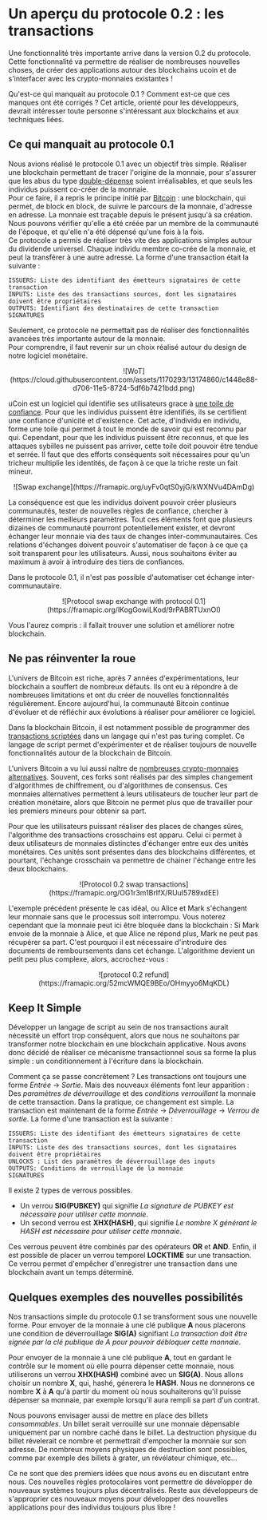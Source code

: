 # Un aperçu du protocole 0.2 : les transactions

Une fonctionnalité très importante arrive dans la version 0.2 du protocole. 
Cette fonctionnalité va permettre de réaliser de nombreuses nouvelles choses, de créer des applications 
autour des blockchains ucoin et de s'interfacer avec les crypto-monnaies existantes ! 

Qu'est-ce qui manquait au protocole 0.1 ? Comment est-ce que ces manques ont été corrigés ? Cet article, orienté 
pour les développeurs, devrait intéresser toute personne s'intéressant aux blockchains et aux techniques liées.

## Ce qui manquait au protocole 0.1

Nous avions réalisé le protocole 0.1 avec un objectif très simple. Réaliser une blockchain permettant de tracer l'origine
de la monnaie, pour s'assurer que les abus du type [double-dépense](https://en.wikipedia.org/wiki/Double-spending) soient irréalisables, et que seuls les individus puissent
co-créer de la monnaie.   
Pour ce faire, il a repris le principe initié par [Bitcoin](https://en.wikipedia.org/wiki/Bitcoin) : une blockchain, qui permet, de block en block, de suivre le parcours de la monnaie, d'adresse en adresse. La monnaie est traçable depuis le présent jusqu'à sa création. Nous pouvons vérifier qu'elle a été créée par un membre de la communauté de l'époque, et qu'elle n'a été dépensé qu'une fois à la fois.  
Ce protocole a permis de réaliser très vite des applications simples autour du dividende universel. Chaque individu membre
co-crée de la monnaie, et peut la transférer à une autre adresse.  La forme d'une transaction était la suivante : 
```
ISSUERS: Liste des identifiant des émetteurs signataires de cette transaction
INPUTS: Liste des des transactions sources, dont les signataires doivent être propriétaires
OUTPUTS: Identifiant des destinataires de cette transaction
SIGNATURES
```

Seulement, ce protocole ne permettait pas de réaliser des fonctionnalités avancées très importante autour de la monnaie.  
Pour comprendre, il faut revenir sur un choix réalisé autour du design de notre logiciel monétaire.  

<center>![WoT](https://cloud.githubusercontent.com/assets/1170293/13174860/c1448e88-d706-11e5-8724-5df6b7421bdd.png)</center>

uCoin est un logiciel qui identifie ses utilisateurs grace à [une toile de confiance](https://en.wikipedia.org/wiki/Web_of_trust). Pour que les individus puissent être
identifiés, ils se certifient une confiance d'unicité et d'existence. Cet acte, d'individu en individu, forme
une toile qui permet à tout le monde de savoir qui est reconnu par qui. Cependant, pour que les individus puissent être reconnus, et que les attaques sybilles ne puissent pas arriver, cette toile doit pouvoir être tendue et serrée. Il faut que  des efforts conséquents soit nécessaires pour qu'un tricheur multiplie les identités, de façon à ce que la triche reste un fait mineur.

<center>![Swap exchange](https://framapic.org/uyFv0qtS0yjG/kWXNVu4DAmDg)</center>

La conséquence est que les individus doivent pouvoir créer plusieurs communautés, tester de nouvelles règles de confiance, 
chercher à déterminer les meilleurs paramètres. Tout ces éléments font que plusieurs dizaines de communauté pourront 
potentiellement exister, et devront échanger leur monnaie via des taux de changes inter-communautaires. Ces relations d'échanges doivent pouvoir s'automatiser de façon à ce que ça soit transparent pour les utilisateurs. Aussi, nous souhaitons
éviter au maximum à avoir à introduire des tiers de confiances.

Dans le protocole 0.1, il n'est pas possible d'automatiser cet échange inter-communautaire. 

<center>![Protocol swap exchange with protocol 0.1](https://framapic.org/lKogGowiLKod/9rPABRTUxnOI)</center>

Vous l'aurez compris : il fallait trouver une solution et améliorer notre blockchain.

## Ne pas réinventer la roue

L'univers de Bitcoin est riche, après 7 années d'expérimentations, leur blockchain a souffert de nombreux défauts. Ils ont eu
à répondre à de nombreuses limitations et ont du créer de nouvelles fonctionnalités régulièrement. Encore aujourd'hui, la communauté Bitcoin continue d'évoluer et de réfléchir aux évolutions à réaliser pour améliorer ce logiciel.  

Dans la blockchain Bitcoin, il est notamment possible de programmer des [transactions scriptées](https://en.bitcoin.it/wiki/Script) dans un langage qui n'est pas turing complet. Ce langage de script permet d'expérimenter et de réaliser toujours de nouvelle fonctionnalités autour de la blockchain de Bitcoin.

L'univers Bitcoin a vu lui aussi naître de [nombreuses crypto-monnaies alternatives](https://coinmarketcap.com/). Souvent, ces forks sont réalisés par des simples changement d'algorithmes de chiffrement, ou d'algorithmes de consensus. Ces monnaies alternatives permettent à leurs utilisateurs de toucher leur part de création monétaire, alors que Bitcoin ne permet plus que de travailler pour les premiers mineurs pour obtenir sa part.  

Pour que les utilisateurs puissant réaliser des places de changes sûres, l'algorithme des transactions crosschains est apparu. Celui ci permet à deux utilisateurs de monnaies distinctes d'échanger entre eux des unités monétaires. Ces unités sont présentes dans des blockchains différentes, et pourtant, l'échange crosschain va permettre de chainer l'échange entre les deux blockchains.

<center>![Protocol 0.2 swap transactions](https://framapic.org/OG1r3m1BrIfX/RUuI5789xdEE)</center>

L'exemple précédent présente le cas idéal, ou Alice et Mark s'échangent leur monnaie sans que le processus soit interrompu. Vous noterez cependant que la monnaie peut ici être bloquée dans la blockchain : Si Mark envoie de la monnaie à Alice, et que Alice ne répond plus, Mark ne peut pas récupérer sa part. C'est pourquoi il est nécessaire d'introduire des documents de remboursements dans cet échange. L'algorithme devient un petit peu plus complexe, alors, accrochez-vous : 

<center>![protocol 0.2 refund](https://framapic.org/52mcWMQE9BEo/OHmyyo6MqKDL)</center>

## Keep It Simple

Développer un langage de script au sein de nos transactions aurait nécessité un effort trop conséquent, alors que nous ne souhaitons par transformer notre blockchain en une blockchain applicative. Nous avons donc décidé de réaliser ce mécanisme transactionnel sous sa forme la plus simple : un conditionnement à l'écriture dans la blockchain.

Comment ça se passe concrêtement ? Les transactions ont toujours une forme *Entrée* -> *Sortie*. Mais des nouveaux éléments font leur apparition : Des *paramètres de déverrouillage* et des *conditions verrouillant* la monnaie de cette transaction.
Dans la pratique, ce changement est simple. La transaction est maintenant de la forme *Entrée* -> *Déverrouillage* -> *Verrou de sortie*. La forme d'une transaction est la suivante : 

```
ISSUERS: Liste des identifiant des émetteurs signataires de cette transaction
INPUTS: Liste des des transactions sources, dont les signataires doivent être propriétaires
UNLOCKS : List des paramètres de déverrouillage des inputs
OUTPUTS: Conditions de verrouillage de la monnaie
SIGNATURES
```

Il existe 2 types de verrous possibles. 
 - Un verrou **SIG(PUBKEY)** qui signifie *La signature de PUBKEY est nécessaire pour utiliser cette monnaie*. 
 - Un second verrou est **XHX(HASH)**, qui signifie *Le nombre X générant le HASH est nécessaire pour utiliser cette monnaie*.

Ces verrous peuvent être combinés par des opérateurs **OR** et **AND**. Enfin, il est possible de placer un verrou temporel **LOCKTIME** sur une transaction. Ce verrou permet d'empêcher d'enregistrer une transaction dans une blockchain avant un temps déterminé.

## Quelques exemples des nouvelles possibilités

Nos transactions simple du protocole 0.1 se transforment sous une nouvelle forme. Pour envoyer de la monnaie à une clé publique **A** nous placerons une condition de déverrouillage **SIG(A)** signifiant *La transaction doit être signée par la clé publique de A pour pouvoir débloquer cette monnaie*.

Pour envoyer de la monnaie à une clé publique **A**, tout en gardant le contrôle sur le moment où elle pourra dépenser cette monnaie, nous utiliserons un verrou **XHX(HASH)** combiné avec un **SIG(A)**. Nous allons choisir un nombre **X**, qui, hashé, génerera le **HASH**. Nous ne donnerons ce nombre **X** à **A** qu'à partir du moment où nous souhaiterons qu'il puisse dépenser sa monnaie, par exemple lorsqu'il aura rempli sa part d'un contrat.  

Nous pouvons envisager aussi de mettre en place des billets *consommables*. Un billet serait verrouillé sur une monnaie dépensable uniquement par un nombre caché dans le billet. La destruction physique du billet révelerait ce nombre et permettrait d'empocher la monnaie sur son adresse. De nombreux moyens physiques de destruction sont possibles, comme par exemple des billets à grater, un révélateur chimique, etc...

Ce ne sont que des premiers idées que nous avons eu en discutant entre nous. Ces nouvelles règles protocolaires vont permettre de développer de nouveaux systèmes toujours plus décentralisés. Reste aux développeurs de s'approprier ces nouveaux moyens pour développer des nouvelles applications pour des individus toujours plus libre !
